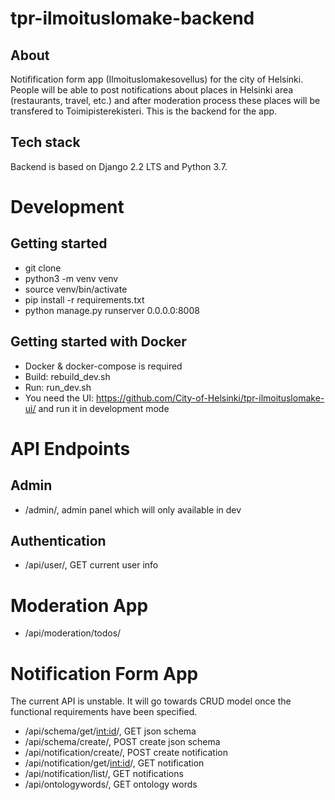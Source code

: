 # tpr-ilmoituslomake-backend

## About

Notifification form app (Ilmoituslomakesovellus) for the city of Helsinki. People will be able to post notifications about places in Helsinki area (restaurants, travel, etc.) and after moderation process these places will be transfered to Toimipisterekisteri. This is the backend for the app.

## Tech stack

Backend is based on Django 2.2 LTS and Python 3.7.

# Development

## Getting started

* git clone <thisrepo>
* python3 -m venv venv
* source venv/bin/activate
* pip install -r requirements.txt
* python manage.py runserver 0.0.0.0:8008


## Getting started with Docker

* Docker & docker-compose is required
* Build: rebuild_dev.sh
* Run: run_dev.sh
* You need the UI: https://github.com/City-of-Helsinki/tpr-ilmoituslomake-ui/ and run it in development mode

# API Endpoints

## Admin

* /admin/, admin panel which will only available in dev

## Authentication

* /api/user/, GET current user info

# Moderation App
* /api/moderation/todos/


# Notification Form App

The current API is unstable. It will go towards CRUD model once the functional requirements have been specified.

* /api/schema/get/<int:id>/, GET json schema
* /api/schema/create/, POST create json schema
* /api/notification/create/, POST create notification
* /api/notification/get/<int:id>/, GET notification
* /api/notification/list/, GET notifications
* /api/ontologywords/, GET ontology words